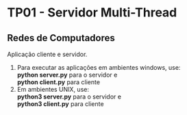# TP01 - Servidor Multi-Thread
## Redes de Computadores
Aplicação cliente e servidor.<br>
<ol>
  <li>Para executar as aplicações em ambientes windows, use:
    <br>
  <strong>python server.py</strong> para o servidor e <br>
    <strong>python client.py</strong> para cliente
  </li>
  <li>Em ambientes UNIX, use:
    <br>
  <strong>python3 server.py</strong> para o servidor e <br>
    <strong>python3 client.py</strong> para cliente
  </li>
</ol>


